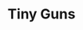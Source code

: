 ---
title: Tiny Guns
developer: Adventureislands
image: TinyGuns.jpg
link: http://www.stencyl.com/game/play/20094
flash: http://www.stencyl.com/game/play/20094
---